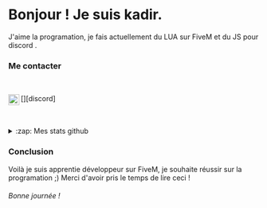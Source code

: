 # Bonjour ! Je suis kadir.

J'aime la programation, je fais actuellement du LUA sur FiveM et du JS pour discord .

### Me contacter

<br/>

[<img align="left" alt="My discord" width="22px" src="https://cdn.jsdelivr.net/npm/simple-icons@v3/icons/discord.svg" />][discord]
 
 <br />

<br/>

<details> 
  <summary>:zap: Mes stats github</summary>

  <br />
  
  [![Kadir github stats](https://github-readme-stats.vercel.app/api?username=Kadir-FiveM)](https://github.com/Kadir-FiveM?tab=repositories)

  [![Top Langs](https://github-readme-stats.vercel.app/api/top-langs/?username=Kadir-FiveM)](https://github.com/Kadir-FiveM?tab=repositories)
  
</details>

### Conclusion

Voilà je suis apprentie développeur sur FiveM, je souhaite réussir sur la programation ;)
Merci d'avoir pris le temps de lire ceci ! 

###### Bonne journée !
